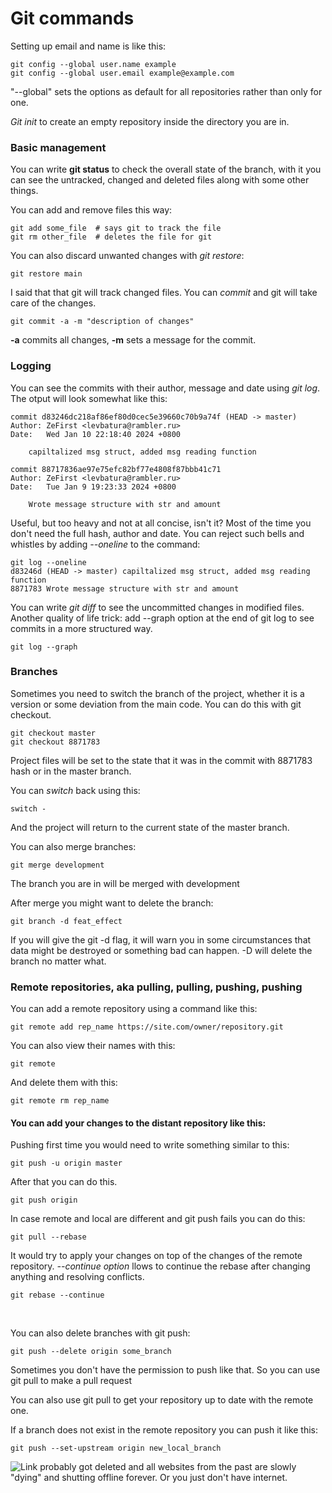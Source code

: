 # Git commands

Setting up email and name is like this:

```
git config --global user.name example
git config --global user.email example@example.com
```
"--global" sets the options as default for all repositories rather than only for one.

*Git init* to create an empty repository inside the directory you are in.

### Basic management

You can write **git status** to check the overall state of the branch, with it you can see the untracked, changed and deleted files along with some other things.

You can add and remove files this way:

```
git add some_file  # says git to track the file
git rm other_file  # deletes the file for git
```

You can also discard unwanted changes with *git restore*:
```
git restore main
```

I said that that git will track changed files. You can *commit* and git will take care of the changes.

```
git commit -a -m "description of changes"
```
**-a** commits all changes, **-m** sets a message for the commit.

### Logging

You can see the commits with their author, message and date using *git log*. The otput will look somewhat like this:

```
commit d83246dc218af86ef80d0cec5e39660c70b9a74f (HEAD -> master)
Author: ZeFirst <levbatura@rambler.ru>
Date:   Wed Jan 10 22:18:40 2024 +0800

    capiltalized msg struct, added msg reading function

commit 88717836ae97e75efc82bf77e4808f87bbb41c71
Author: ZeFirst <levbatura@rambler.ru>
Date:   Tue Jan 9 19:23:33 2024 +0800

    Wrote message structure with str and amount
```

Useful, but too heavy and not at all concise, isn't it? Most of the time you don't need the full hash, author and date. You can reject such bells and whistles by adding *--oneline* to the command:

```
git log --oneline
d83246d (HEAD -> master) capiltalized msg struct, added msg reading function
8871783 Wrote message structure with str and amount
```

You can write *git diff* to see the uncommitted changes in modified files.
Another quality of life trick: add --graph option at the end of git log to see commits in a more structured way.
```
git log --graph
```

### Branches

Sometimes you need to switch the branch of the project, whether it is a version or some deviation from the main code. You can do this with git checkout.

```
git checkout master
git checkout 8871783
```
Project files will be set to the state that it was in the commit with 8871783 hash or in the master branch.

You can *switch* back using this:

```
switch -
```

And the project will return to the current state of the master branch.

You can also merge branches:
```
git merge development
```
The branch you are in will be merged with development

After merge you might want to delete the branch:
```
git branch -d feat_effect
```
If you will give the git -d flag, it will warn you in some circumstances that data might be destroyed or something bad can happen. -D will delete the branch no matter what.

### Remote repositories, aka pulling, pulling, pushing, pushing 

You can add a remote repository using a command like this:
```
git remote add rep_name https://site.com/owner/repository.git
```

You can also view their names with this:
```
git remote
```

And delete them with this:
```
git remote rm rep_name
```

#### You can add your changes to the distant repository like this:

Pushing first time you would need to write something similar to this:
```
git push -u origin master
```

After that you can do this.
```
git push origin
```

In case remote and local are different and git push fails you can do this:
```
git pull --rebase
```
It would try to apply your changes on top of the changes of the remote repository.
*--continue option* llows to continue the rebase after changing anything and resolving conflicts.
```
git rebase --continue
```
&nbsp;

You can also delete branches with git push:
```
git push --delete origin some_branch
```

Sometimes you don't have the permission to push like that. So you can use git pull to make a pull request

You can also use git pull to get your repository up to date with the remote one.

If a branch does not exist in the remote repository you can push it like this:
```
git push --set-upstream origin new_local_branch
```

![Link probably got deleted and all websites from the past are slowly "dying" and shutting offline forever. Or you just don't have internet. ](https://external-content.duckduckgo.com/iu/?u=http%3A%2F%2Fupload.wikimedia.org%2Fwikipedia%2Fcommons%2F6%2F68%2FOrange_tabby_cat_sitting_on_fallen_leaves-Hisashi-01A.jpg&f=1&nofb=1&ipt=9fd845840b7db9aa3eae62da831b8cf246cd1e920bf85077db566771c49c405a&ipo=images)
